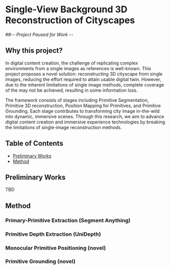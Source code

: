 # Single-View Background 3D Reconstruction of Cityscapes

##*-- Project Paused for Work --*

## Why this project?

In digital content creation, the challenge of replicating complex
environments from a single images as references is well-known.
This project proposes a novel solution: reconstructing 3D cityscape
from single images, reducing the effort required to attain usable
digital twin. However, due to the inherent limitations of single
image methods, complete coverage of the may not be achieved,
resulting in some information loss.

The framework consists of stages including Primitive Segmentation,
Primitive 3D reconstruction, Position Mapping for Primitives, and
Primitive Grounding. Each stage contributes to transforming city image
in-the-wild into dynamic, immersive scenes. Through this research,
we aim to advance digital content creation and immersive experience
technologies by breaking the limitations of single-image reconstruction
methods.

## Table of Contents
- [Preliminary Works](#preliminary-works)
- [Method](#method)

## Preliminary Works
TBD

## Method
### Primary-Primitive Extraction (Segment Anything)
### Primitive Depth Extraction (UniDepth)
### Monocular Primitive Positioning (novel)
### Primitive Grounding (novel)
